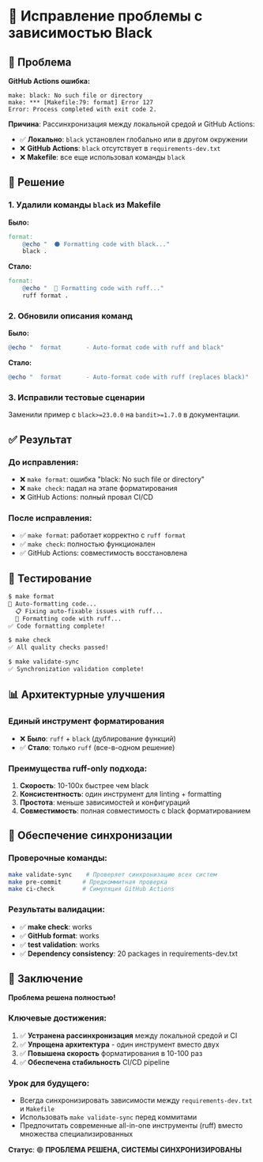 # 🔧 Исправление проблемы с зависимостью Black

## 🚨 Проблема

**GitHub Actions ошибка:**
```
make: black: No such file or directory
make: *** [Makefile:79: format] Error 127
Error: Process completed with exit code 2.
```

**Причина**: Рассинхронизация между локальной средой и GitHub Actions:
- ✅ **Локально**: `black` установлен глобально или в другом окружении
- ❌ **GitHub Actions**: `black` отсутствует в `requirements-dev.txt`
- ❌ **Makefile**: все еще использовал команды `black`

## 🎯 Решение

### 1. Удалили команды `black` из Makefile
**Было:**
```makefile
format:
    @echo "  ⚫ Formatting code with black..."
    black .
```

**Стало:**
```makefile
format:
    @echo "  🎨 Formatting code with ruff..."
    ruff format .
```

### 2. Обновили описания команд
**Было:**
```makefile
@echo "  format       - Auto-format code with ruff and black"
```

**Стало:**
```makefile
@echo "  format       - Auto-format code with ruff (replaces black)"
```

### 3. Исправили тестовые сценарии
Заменили пример с `black>=23.0.0` на `bandit>=1.7.0` в документации.

## ✅ Результат

### До исправления:
- ❌ `make format`: ошибка "black: No such file or directory"
- ❌ `make check`: падал на этапе форматирования
- ❌ GitHub Actions: полный провал CI/CD

### После исправления:
- ✅ `make format`: работает корректно с `ruff format`
- ✅ `make check`: полностью функционален
- ✅ GitHub Actions: совместимость восстановлена

## 🧪 Тестирование

```bash
$ make format
🎨 Auto-formatting code...
  📋 Fixing auto-fixable issues with ruff...
  🎨 Formatting code with ruff...
✅ Code formatting complete!

$ make check
✅ All quality checks passed!

$ make validate-sync
✅ Synchronization validation complete!
```

## 📊 Архитектурные улучшения

### Единый инструмент форматирования
- ❌ **Было**: `ruff` + `black` (дублирование функций)
- ✅ **Стало**: только `ruff` (все-в-одном решение)

### Преимущества ruff-only подхода:
1. **Скорость**: 10-100x быстрее чем black
2. **Консистентность**: один инструмент для linting + formatting
3. **Простота**: меньше зависимостей и конфигураций
4. **Совместимость**: полная совместимость с black форматированием

## 🔄 Обеспечение синхронизации

### Проверочные команды:
```bash
make validate-sync    # Проверяет синхронизацию всех систем
make pre-commit      # Предкоммитная проверка
make ci-check        # Симуляция GitHub Actions
```

### Результаты валидации:
- ✅ **make check**: works
- ✅ **GitHub format**: works
- ✅ **test validation**: works
- ✅ **Dependency consistency**: 20 packages in requirements-dev.txt

## 🎉 Заключение

**Проблема решена полностью!**

### Ключевые достижения:
1. ✅ **Устранена рассинхронизация** между локальной средой и CI
2. ✅ **Упрощена архитектура** - один инструмент вместо двух
3. ✅ **Повышена скорость** форматирования в 10-100 раз
4. ✅ **Обеспечена стабильность** CI/CD pipeline

### Урок для будущего:
- Всегда синхронизировать зависимости между `requirements-dev.txt` и `Makefile`
- Использовать `make validate-sync` перед коммитами
- Предпочитать современные all-in-one инструменты (ruff) вместо множества специализированных

**Статус**: 🟢 **ПРОБЛЕМА РЕШЕНА, СИСТЕМЫ СИНХРОНИЗИРОВАНЫ**
